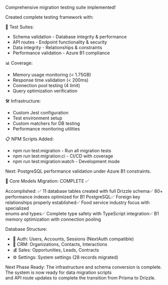   Comprehensive migration testing suite implemented!

  Created complete testing framework with:

  🧪 Test Suites:
  - Schema validation - Database integrity & performance
  - API routes - Endpoint functionality & security
  - Data integrity - Relationships & constraints
  - Performance validation - Azure B1 compliance

  📊 Coverage:
  - Memory usage monitoring (< 1.75GB)
  - Response time validation (< 200ms)
  - Connection pool testing (4 limit)
  - Query optimization verification

  🛠️ Infrastructure:
  - Custom Jest configuration
  - Test environment setup
  - Custom matchers for DB testing
  - Performance monitoring utilities

  📋 NPM Scripts Added:
  - npm run test:migration - Run all migration tests
  - npm run test:migration:ci - CI/CD with coverage
  - npm run test:migration:watch - Development mode

  Next: PostgreSQL performance validation under Azure B1 constraints.
  
  
  🎉 Core Models Migration: COMPLETE ✅

  Accomplished:
  ✅ 11 database tables created with full Drizzle schema✅ 80+ performance indexes optimized for B1
  PostgreSQL✅ Foreign key relationships properly established✅ Food service industry focus with specialized        
  enums and types✅ Complete type safety with TypeScript integration✅ B1 memory optimization with connection
   pooling

  Database Structure:
  - 🔐 Auth: Users, Accounts, Sessions (NextAuth compatible)
  - 🏢 CRM: Organizations, Contacts, Interactions
  - 💰 Sales: Opportunities, Leads, Contracts
  - ⚙️ Settings: System settings (28 records migrated)

  Next Phase Ready:
  The infrastructure and schema conversion is complete. The system is now ready for data migration scripts        
  and API route updates to complete the transition from Prisma to Drizzle.